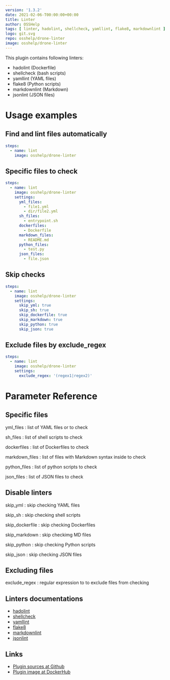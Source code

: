 ```yaml
---
version: '1.3.2'
date: 2021-02-06-T00:00:00+00:00
title: Linter
author: OSSHelp
tags: [ linter, hadolint, shellcheck, yamllint, flake8, markdownlint ]
logo: git.svg
repo: osshelp/drone-linter
image: osshelp/drone-linter
---
```


This plugin contains following linters:

* hadolint (Dockerfile)
* shellcheck (bash scripts)
* yamllint (YAML files)
* flake8 (Python scripts)
* markdownlint (Markdown)
* jsonlint (JSON files)

# Usage examples

## Find and lint files automatically

``` yaml
steps:
  - name: lint
    image: osshelp/drone-linter
```

## Specific files to check

``` yaml
steps:
  - name: lint
    image: osshelp/drone-linter
    settings:
      yml_files:
        - file1.yml
        - dir/file2.yml
      sh_files:
        - entrypoint.sh
      dockerfiles:
        - Dockerfile
      markdown_files:
        - README.md
      python_files:
        - test.py
      json_files:
        - file.json
```

## Skip checks

``` yaml
steps:
  - name: lint
    image: osshelp/drone-linter
    settings:
      skip_yml: true
      skip_sh: true
      skip_dockerfile: true
      skip_markdown: true
      skip_python: true
      skip_json: true
```

## Exclude files by exclude_regex

``` yaml
steps:
  - name: lint
    image: osshelp/drone-linter
    settings:
      exclude_regex: '(regex1|regex2)'
```

# Parameter Reference

## Specific files

yml_files
: list of YAML files or to check

sh_files
: list of shell scripts to check

dockerfiles
: list of Dockerfiles to check

markdown_files
: list of files with Markdown syntax inside to check

python_files
: list of python scripts to check

json_files
: list of JSON files to check

## Disable linters

skip_yml
: skip checking YAML files

skip_sh
: skip checking shell scripts

skip_dockerfile
: skip checking Dockerfiles

skip_markdown
: skip checkimg MD files

skip_python
: skip checking Python scripts

skip_json
: skip checking JSON files

## Excluding files

exclude_regex
: regular expression to to exclude files from checking


## Linters documentations

* [hadolint](https://github.com/hadolint/hadolint)
* [shellcheck](https://github.com/koalaman/shellcheck)
* [yamllint](https://yamllint.readthedocs.io/en/stable/)
* [flake8](http://flake8.pycqa.org/en/latest/user/error-codes.html)
* [markdownlint](https://github.com/DavidAnson/markdownlint)
* [jsonlint](https://github.com/zaach/jsonlint)

## Links

* [Plugin sources at Github](https://github.com/OSSHelp/drone-linter)
* [Plugin image at DockerHub](https://hub.docker.com/r/osshelp/drone-linter)
